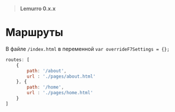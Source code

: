 > **Lemurro 0.x.x**

# Маршруты
В файле `/index.html` в переменной `var overrideF7Settings = {};`

```javascript
routes: [
    {
        path: '/about',
        url : './pages/about.html'
    }, {
        path: '/home',
        url : './pages/home.html'
    }
]
```